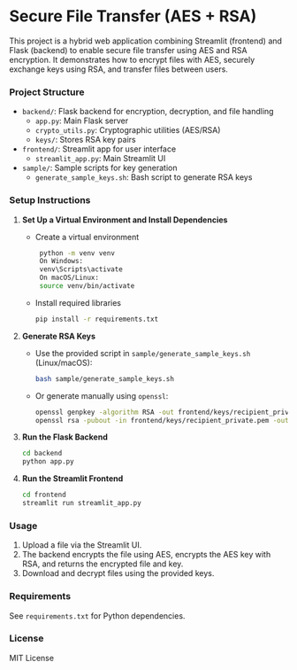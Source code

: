 # Secure File Transfer (AES + RSA)

This project is a hybrid web application combining Streamlit (frontend) and Flask (backend) to enable secure file transfer using AES and RSA encryption. It demonstrates how to encrypt files with AES, securely exchange keys using RSA, and transfer files between users.

### Project Structure

-   `backend/`: Flask backend for encryption, decryption, and file handling
    -   `app.py`: Main Flask server
    -   `crypto_utils.py`: Cryptographic utilities (AES/RSA)
    -   `keys/`: Stores RSA key pairs
-   `frontend/`: Streamlit app for user interface
    -   `streamlit_app.py`: Main Streamlit UI
-   `sample/`: Sample scripts for key generation
    -   `generate_sample_keys.sh`: Bash script to generate RSA keys

### Setup Instructions

1. **Set Up a Virtual Environment and Install Dependencies**

    - Create a virtual environment
       ```bash
        python -m venv venv
        On Windows:
        venv\Scripts\activate
        On macOS/Linux:
        source venv/bin/activate
       ```

    - Install required libraries
      ```bash
      pip install -r requirements.txt
      ```

2. **Generate RSA Keys**

    - Use the provided script in `sample/generate_sample_keys.sh` (Linux/macOS):
        ```bash
        bash sample/generate_sample_keys.sh
        ```
    - Or generate manually using `openssl`:
        ```bash
        openssl genpkey -algorithm RSA -out frontend/keys/recipient_private.pem -pkeyopt rsa_keygen_bits:2048
        openssl rsa -pubout -in frontend/keys/recipient_private.pem -out frontend/keys/recipient_public.pem
        ```

3. **Run the Flask Backend**

    ```bash
    cd backend
    python app.py
    ```

4. **Run the Streamlit Frontend**
    ```bash
    cd frontend
    streamlit run streamlit_app.py
    ```

### Usage

1. Upload a file via the Streamlit UI.
2. The backend encrypts the file using AES, encrypts the AES key with RSA, and returns the encrypted file and key.
3. Download and decrypt files using the provided keys.

### Requirements

See `requirements.txt` for Python dependencies.

### License

MIT License
